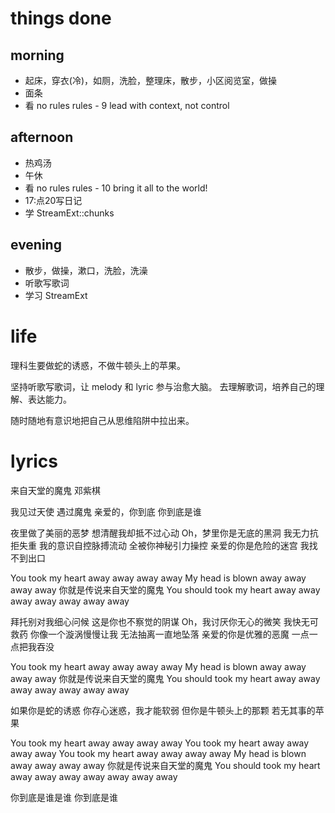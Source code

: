 # things done
## morning
* 起床，穿衣(冷)，如厕，洗脸，整理床，散步，小区阅览室，做操
* 面条
* 看 no rules rules - 9 lead with context, not control
## afternoon
* 热鸡汤
* 午休
* 看 no rules rules - 10 bring it all to the world!
* 17:点20写日记
* 学 StreamExt::chunks
## evening
* 散步，做操，漱口，洗脸，洗澡
* 听歌写歌词
* 学习 StreamExt

# life
理科生要做蛇的诱惑，不做牛顿头上的苹果。

坚持听歌写歌词，让 melody 和 lyric 参与治愈大脑。
去理解歌词，培养自己的理解、表达能力。

随时随地有意识地把自己从思维陷阱中拉出来。

# lyrics
来自天堂的魔鬼
  邓紫棋

我见过天使
遇过魔鬼
亲爱的，你到底
你到底是谁

夜里做了美丽的恶梦
想清醒我却抵不过心动
Oh，梦里你是无底的黑洞
我无力抗拒失重
我的意识自控脉搏流动
全被你神秘引力操控
亲爱的你是危险的迷宫
我找不到出口

You took my heart away
away away away
My head is blown away
away away away
你就是传说来自天堂的魔鬼
You should took my heart
away away away away away
away away

拜托别对我细心问候
这是你也不察觉的阴谋
Oh，我讨厌你无心的微笑
我快无可救药
你像一个漩涡慢慢让我
无法抽离一直地坠落
亲爱的你是优雅的恶魔
一点一点把我吞没

You took my heart away
away away away
My head is blown away
away away away
你就是传说来自天堂的魔鬼
You should took my heart
away away away away away
away away

如果你是蛇的诱惑
你存心迷惑，我才能软弱
但你是牛顿头上的那颗
若无其事的苹果

You took my heart away
away away away
You took my heart away
away away away
You took my heart away
away away away
My head is blown away
away away away
你就是传说来自天堂的魔鬼
You should took my heart
away away away away away
away away

你到底是谁是谁
你到底是谁
